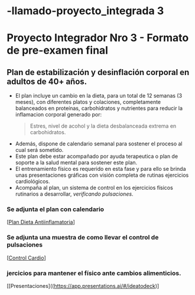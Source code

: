 # -llamado-proyecto_integrada 3 

# Proyecto Integrador Nro 3 - Formato de pre-examen final

## Plan de estabilización y desinflación corporal en adultos de 40+ años.

* El plan incluye un cambio en la dieta, para un total de 12 semanas (3 meses), con diferentes platos y colaciones, completamente balanceados en proteínas, carbohidratos y nutrientes para reducir la inflamacion corporal generado por:
  > Estres, nivel de acohol y la dieta desbalanceada extrema en carbohidratos.
* Además, dispone de calendario semanal para sostener el proceso al cual será sometido.
* Este plan debe estar acompañado por ayuda terapeutica o plan de soporte a la salud mental para sostener este plan.
* El entrenamiento físico es requerido en esta fase y para ello se brinda unas presentaciones gráficas con visión completa de rutinas ejercicios cardiológicos.
* Acompaña al plan, un sistema de control en los ejercicios físicos rutinarios a desarrollar, _verificando pulsaciones_.

### Se adjunta el plan  con calendario
[[Plan Dieta Antiinflamatoria](AQUhttps://docs.google.com/document/d/1W6COyHLp9UIeQ5B154xiYr6dPLigHUdU5_YTr22i0o8/edit?tab=t.bf89rkuswnqfI)]

### Se adjunta una muestra de como llevar el control de pulsaciones
[[Control Cardio](https://docs.google.com/spreadsheets/d/1h4VoApLTAAPXcnCDXKPKrOIcMYepRRJfO7Ylx9E0VHM/edit?gid=0#gid=0)]

### jercicios para mantener el físico ante cambios alimenticios.
[[Presentaciones]((https://app.presentations.ai/#/ideatodeck)]
